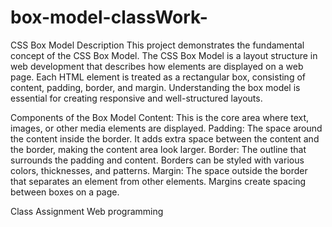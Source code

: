 # box-model-classWork-

CSS Box Model
Description
This project demonstrates the fundamental concept of the CSS Box Model. The CSS Box Model is a layout structure in web development that describes how elements are displayed on a web page. Each HTML element is treated as a rectangular box, consisting of content, padding, border, and margin. Understanding the box model is essential for creating responsive and well-structured layouts.

Components of the Box Model
Content: This is the core area where text, images, or other media elements are displayed.
Padding: The space around the content inside the border. It adds extra space between the content and the border, making the content area look larger.
Border: The outline that surrounds the padding and content. Borders can be styled with various colors, thicknesses, and patterns.
Margin: The space outside the border that separates an element from other elements. Margins create spacing between boxes on a page.

Class Assignment Web programming